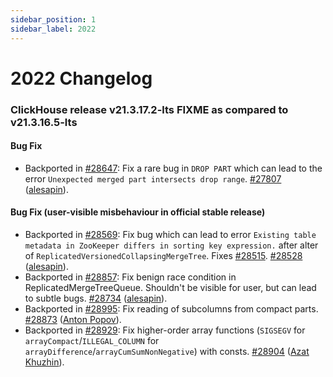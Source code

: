 ```yaml
---
sidebar_position: 1
sidebar_label: 2022
---
```


# 2022 Changelog

### ClickHouse release v21.3.17.2-lts FIXME as compared to v21.3.16.5-lts

#### Bug Fix
* Backported in [#28647](https://github.com/ClickHouse/ClickHouse/issues/28647): Fix a rare bug in `DROP PART` which can lead to the error `Unexpected merged part intersects drop range`. [#27807](https://github.com/ClickHouse/ClickHouse/pull/27807) ([alesapin](https://github.com/alesapin)).

#### Bug Fix (user-visible misbehaviour in official stable release)

* Backported in [#28569](https://github.com/ClickHouse/ClickHouse/issues/28569): Fix bug which can lead to error `Existing table metadata in ZooKeeper differs in sorting key expression.` after alter of `ReplicatedVersionedCollapsingMergeTree`. Fixes [#28515](https://github.com/ClickHouse/ClickHouse/issues/28515). [#28528](https://github.com/ClickHouse/ClickHouse/pull/28528) ([alesapin](https://github.com/alesapin)).
* Backported in [#28857](https://github.com/ClickHouse/ClickHouse/issues/28857): Fix benign race condition in ReplicatedMergeTreeQueue. Shouldn't be visible for user, but can lead to subtle bugs. [#28734](https://github.com/ClickHouse/ClickHouse/pull/28734) ([alesapin](https://github.com/alesapin)).
* Backported in [#28995](https://github.com/ClickHouse/ClickHouse/issues/28995): Fix reading of subcolumns from compact parts. [#28873](https://github.com/ClickHouse/ClickHouse/pull/28873) ([Anton Popov](https://github.com/CurtizJ)).
* Backported in [#28929](https://github.com/ClickHouse/ClickHouse/issues/28929): Fix higher-order array functions (`SIGSEGV` for `arrayCompact`/`ILLEGAL_COLUMN` for `arrayDifference`/`arrayCumSumNonNegative`) with consts. [#28904](https://github.com/ClickHouse/ClickHouse/pull/28904) ([Azat Khuzhin](https://github.com/azat)).
